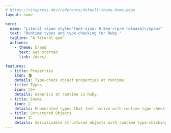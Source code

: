 ```yaml
---
# https://vitepress.dev/reference/default-theme-home-page
layout: home

hero:
  name: "Literal <span style='font-size: 0.5em'>(pre release)</span>"
  text: "Runtime types and type-checking for Ruby."
  tagline: “A literal gem”.
  actions:
    - theme: brand
      text: Get started
      link: /docs/

features:
  - title: Properties
    icon: 🏠
    details: Type-check object properties at runtime.
  - title: Types
    icon: 🏃‍♀️‍➡️
    details: Generics at runtime in Ruby.
  - title: Enums
    icon: 🔢
    details: Enumerated types that feel native with runtime type-checking.
  - title: Structured Objects
    icon: 🏗️
    details: Serializable structured objects with runtime type-checking.
---
```

